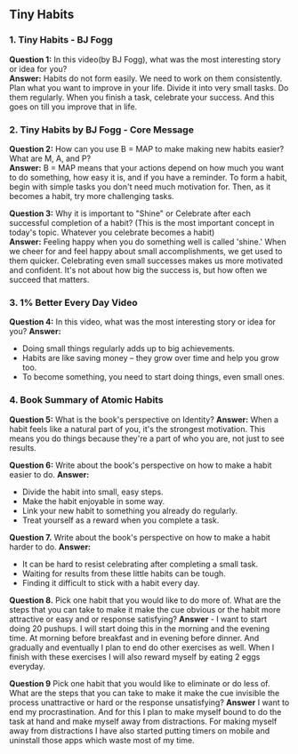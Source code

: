 ## Tiny Habits


### 1. Tiny Habits - BJ Fogg

**Question 1:** In this video(by BJ Fogg), what was the most interesting story or idea for you?  
**Answer:** Habits do not form easily. We need to work on them consistently. Plan what you want to improve in your life. Divide it into very small tasks. Do them regularly. When you finish a task, celebrate your success. And this goes on till you improve that in life.

### 2. Tiny Habits by BJ Fogg - Core Message

**Question 2:** How can you use B = MAP to make making new habits easier? What are M, A, and P?  
**Answer:** B = MAP means that your actions depend on how much you want to do something, how easy it is, and if you have a reminder. To form a habit, begin with simple tasks you don't need much motivation for. Then, as it becomes a habit, try more challenging tasks.

**Question 3:** Why it is important to "Shine" or Celebrate after each successful completion of a habit? (This is the most important concept in today's topic. Whatever you celebrate becomes a habit)  
**Answer:** Feeling happy when you do something well is called 'shine.' When we cheer for and feel happy about small accomplishments, we get used to them quicker. Celebrating even small successes makes us more motivated and confident. It's not about how big the success is, but how often we succeed that matters.

### 3. 1% Better Every Day Video

**Question 4:** In this video, what was the most interesting story or idea for you?
**Answer:** 
- Doing small things regularly adds up to big achievements.
- Habits are like saving money – they grow over time and help you grow too.
- To become something, you need to start doing things, even small ones.


### 4. Book Summary of Atomic Habits

**Question 5:** What is the book's perspective on Identity?
**Answer:** When a habit feels like a natural part of you, it's the strongest motivation. This means you do things because they're a part of who you are, not just to see results.

**Question 6:** Write about the book's perspective on how to make a habit easier to do.
**Answer:** 
- Divide the habit into small, easy steps.
- Make the habit enjoyable in some way.
- Link your new habit to something you already do regularly.
- Treat yourself as a reward when you complete a task.

**Question 7.** Write about the book's perspective on how to make a habit harder to do.
**Answer:** 
- It can be hard to resist celebrating after completing a small task.
- Waiting for results from these little habits can be tough.
- Finding it difficult to stick with a habit every day.


**Question 8.** Pick one habit that you would like to do more of. What are the steps that you can take to make it make the cue obvious or the habit more attractive or easy and or response satisfying?
**Answer** - I want to start doing 20 pushups. I will start doing this in the morning and the evening time. At morning before breakfast and in evening before dinner. And gradually and eventually I plan to end do other exercises as well. When I finish with these exercises I will also reward myself by eating 2 eggs everyday.

**Question 9** Pick one habit that you would like to eliminate or do less of. What are the steps that you can take to make it make the cue invisible the process unattractive or hard or the response unsatisfying?
**Answer** I want to end my procrastination. And for this I plan to make myself bound to do the task at hand and make myself away from distractions. For making myself away from distractions I have also started putting timers on mobile and uninstall those apps which waste most of my time.
